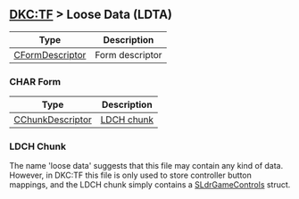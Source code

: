 ## [DKC:TF](/formats.md#dkctf) > Loose Data (LDTA)

| Type | Description |
| --- | --- |
| [CFormDescriptor] | Form descriptor |

### CHAR Form
| Type | Description |
| --- | --- |
| [CChunkDescriptor] | [LDCH chunk](#ldch-chunk) |

### LDCH Chunk
The name 'loose data' suggests that this file may contain any kind of data. However, in DKC:TF this file is only used to store controller button mappings, and the LDCH chunk simply contains a [SLdrGameControls](structs.md#sldrgamecontrols) struct.

[CFormDescriptor]: types.md#cformdescriptor
[CChunkDescriptor]: types.md#cchunkdescriptor